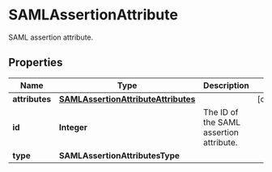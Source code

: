 # SAMLAssertionAttribute

SAML assertion attribute.

## Properties

| Name           | Type                                                                        | Description                             | Notes      |
| -------------- | --------------------------------------------------------------------------- | --------------------------------------- | ---------- |
| **attributes** | [**SAMLAssertionAttributeAttributes**](SAMLAssertionAttributeAttributes.md) |                                         | [optional] |
| **id**         | **Integer**                                                                 | The ID of the SAML assertion attribute. |
| **type**       | **SAMLAssertionAttributesType**                                             |                                         |
